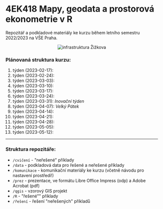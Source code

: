# 4EK418 Mapy, geodata a prostorová ekonometrie v R

Repozitář a podkladové materiály ke kurzu během letního semestru 2022/2023 na VŠE Praha.

<p style="text-align:center;"><img src="https://s3.eu-central-1.amazonaws.com/www.jla-data.net/img/4EK418-infrastruktura.png" alt="infrastruktura Žižkova"/></p>

### Plánovaná struktura kurzu:

1.  týden (2023-02-17):
2.  týden (2023-02-24): 
3.  týden (2023-03-03): 
4.  týden (2023-03-10): 
5.  týden (2023-03-17):
6.  týden (2023-03-24):
7.  týden (2023-03-31): *Inovační týden*
8.  týden (2023-04-07): *Velký Pátek*
9.  týden (2023-04-14):
10. týden (2023-04-21):
11. týden (2023-04-28):
12. týden (2023-05-05):
13. týden (2023-05-12):

<hr>

### Struktura repozitáře:

-   `/cvičení` - "neřešené" příklady
-   `/data` - podkladová data pro řešené a neřešené příklady
-   `/komunikace` - komunikační materiály ke kurzu (včetně návodu pro nastavení prostředí!)
-   `/prez` - prezentace, ve formátu Libre Office Impress (odp) a Adobe Acrobat (pdf)
-   `/qgis` - vzorový GIS projekt
-   `/R` - "řešené"" příklady
-   `/řešení` - řešení "neřešených" příkladů
